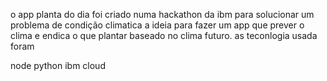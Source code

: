 o app planta do dia foi criado numa hackathon da ibm para solucionar um problema de condição climatica 
a ideia para fazer um app que prever o clima e endica o que plantar baseado no clima futuro. 
as teconlogia usada foram 

node 
python 
ibm cloud
